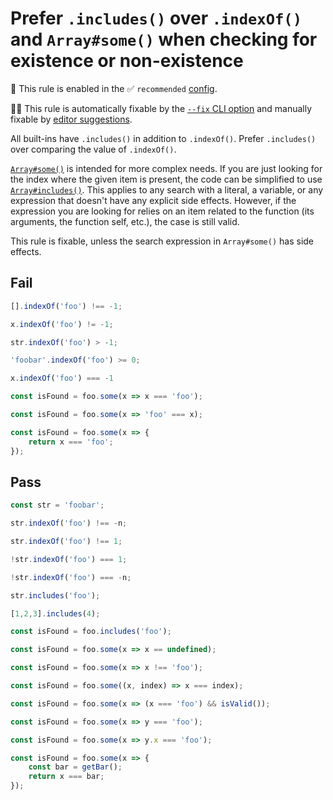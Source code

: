 # Prefer `.includes()` over `.indexOf()` and `Array#some()` when checking for existence or non-existence

💼 This rule is enabled in the ✅ `recommended` [config](https://github.com/sindresorhus/eslint-plugin-unicorn#preset-configs).

🔧💡 This rule is automatically fixable by the [`--fix` CLI option](https://eslint.org/docs/latest/user-guide/command-line-interface#--fix) and manually fixable by [editor suggestions](https://eslint.org/docs/developer-guide/working-with-rules#providing-suggestions).

<!-- end auto-generated rule header -->
<!-- Do not manually modify this header. Run: `npm run fix:eslint-docs` -->

All built-ins have `.includes()` in addition to `.indexOf()`. Prefer `.includes()` over comparing the value of `.indexOf()`.

[`Array#some()`](https://developer.mozilla.org/en-US/docs/Web/JavaScript/Reference/Global_Objects/Array/some) is intended for more complex needs. If you are just looking for the index where the given item is present, the code can be simplified to use [`Array#includes()`](https://developer.mozilla.org/en-US/docs/Web/JavaScript/Reference/Global_Objects/Array/includes). This applies to any search with a literal, a variable, or any expression that doesn't have any explicit side effects. However, if the expression you are looking for relies on an item related to the function (its arguments, the function self, etc.), the case is still valid.

This rule is fixable, unless the search expression in `Array#some()` has side effects.

## Fail

```js
[].indexOf('foo') !== -1;
```

```js
x.indexOf('foo') != -1;
```

```js
str.indexOf('foo') > -1;
```

```js
'foobar'.indexOf('foo') >= 0;
```

```js
x.indexOf('foo') === -1
```

```js
const isFound = foo.some(x => x === 'foo');
```

```js
const isFound = foo.some(x => 'foo' === x);
```

```js
const isFound = foo.some(x => {
	return x === 'foo';
});
```

## Pass

```js
const str = 'foobar';
```

```js
str.indexOf('foo') !== -n;
```

```js
str.indexOf('foo') !== 1;
```

```js
!str.indexOf('foo') === 1;
```

```js
!str.indexOf('foo') === -n;
```

```js
str.includes('foo');
```

```js
[1,2,3].includes(4);
```

```js
const isFound = foo.includes('foo');
```

```js
const isFound = foo.some(x => x == undefined);
```

```js
const isFound = foo.some(x => x !== 'foo');
```

```js
const isFound = foo.some((x, index) => x === index);
```

```js
const isFound = foo.some(x => (x === 'foo') && isValid());
```

```js
const isFound = foo.some(x => y === 'foo');
```

```js
const isFound = foo.some(x => y.x === 'foo');
```

```js
const isFound = foo.some(x => {
	const bar = getBar();
	return x === bar;
});
```
